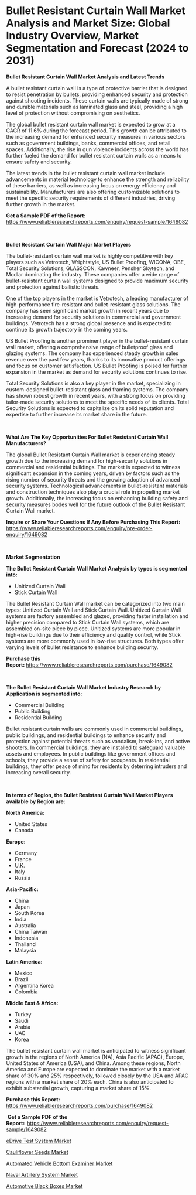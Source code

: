 <p><h1>Bullet Resistant Curtain Wall Market Analysis and Market Size: Global Industry Overview, Market Segmentation and Forecast (2024 to 2031)</h1></p><p><strong>Bullet Resistant Curtain Wall Market Analysis and Latest Trends</strong></p>
<p><p>A bullet resistant curtain wall is a type of protective barrier that is designed to resist penetration by bullets, providing enhanced security and protection against shooting incidents. These curtain walls are typically made of strong and durable materials such as laminated glass and steel, providing a high level of protection without compromising on aesthetics.</p><p>The global bullet resistant curtain wall market is expected to grow at a CAGR of 11.6% during the forecast period. This growth can be attributed to the increasing demand for enhanced security measures in various sectors such as government buildings, banks, commercial offices, and retail spaces. Additionally, the rise in gun violence incidents across the world has further fueled the demand for bullet resistant curtain walls as a means to ensure safety and security.</p><p>The latest trends in the bullet resistant curtain wall market include advancements in material technology to enhance the strength and reliability of these barriers, as well as increasing focus on energy efficiency and sustainability. Manufacturers are also offering customizable solutions to meet the specific security requirements of different industries, driving further growth in the market.</p></p>
<p><strong>Get a Sample PDF of the Report:&nbsp;</strong> <a href="https://www.reliableresearchreports.com/enquiry/request-sample/1649082">https://www.reliableresearchreports.com/enquiry/request-sample/1649082</a></p>
<p>&nbsp;</p>
<p><strong>Bullet Resistant Curtain Wall Major Market Players</strong></p>
<p><p>The bullet-resistant curtain wall market is highly competitive with key players such as Vetrotech, Wrightstyle, US Bullet Proofing, WICONA, OBE, Total Security Solutions, GLASSCON, Kawneer, Pensher Skytech, and Modlar dominating the industry. These companies offer a wide range of bullet-resistant curtain wall systems designed to provide maximum security and protection against ballistic threats.</p><p>One of the top players in the market is Vetrotech, a leading manufacturer of high-performance fire-resistant and bullet-resistant glass solutions. The company has seen significant market growth in recent years due to increasing demand for security solutions in commercial and government buildings. Vetrotech has a strong global presence and is expected to continue its growth trajectory in the coming years.</p><p>US Bullet Proofing is another prominent player in the bullet-resistant curtain wall market, offering a comprehensive range of bulletproof glass and glazing systems. The company has experienced steady growth in sales revenue over the past few years, thanks to its innovative product offerings and focus on customer satisfaction. US Bullet Proofing is poised for further expansion in the market as demand for security solutions continues to rise.</p><p>Total Security Solutions is also a key player in the market, specializing in custom-designed bullet-resistant glass and framing systems. The company has shown robust growth in recent years, with a strong focus on providing tailor-made security solutions to meet the specific needs of its clients. Total Security Solutions is expected to capitalize on its solid reputation and expertise to further increase its market share in the future.</p></p>
<p>&nbsp;</p>
<p><strong>What Are The Key Opportunities For Bullet Resistant Curtain Wall Manufacturers?</strong></p>
<p><p>The global Bullet Resistant Curtain Wall market is experiencing steady growth due to the increasing demand for high-security solutions in commercial and residential buildings. The market is expected to witness significant expansion in the coming years, driven by factors such as the rising number of security threats and the growing adoption of advanced security systems. Technological advancements in bullet-resistant materials and construction techniques also play a crucial role in propelling market growth. Additionally, the increasing focus on enhancing building safety and security measures bodes well for the future outlook of the Bullet Resistant Curtain Wall market.</p></p>
<p><strong>Inquire or Share Your Questions If Any Before Purchasing This Report:</strong> <a href="https://www.reliableresearchreports.com/enquiry/pre-order-enquiry/1649082">https://www.reliableresearchreports.com/enquiry/pre-order-enquiry/1649082</a></p>
<p>&nbsp;</p>
<p><strong>Market Segmentation</strong></p>
<p><strong>The Bullet Resistant Curtain Wall Market Analysis by types is segmented into:</strong></p>
<p><ul><li>Unitized Curtain Wall</li><li>Stick Curtain Wall</li></ul></p>
<p><p>The Bullet Resistant Curtain Wall market can be categorized into two main types: Unitized Curtain Wall and Stick Curtain Wall. Unitized Curtain Wall systems are factory assembled and glazed, providing faster installation and higher precision compared to Stick Curtain Wall systems, which are assembled on-site piece by piece. Unitized systems are more popular in high-rise buildings due to their efficiency and quality control, while Stick systems are more commonly used in low-rise structures. Both types offer varying levels of bullet resistance to enhance building security.</p></p>
<p><strong>Purchase this Report:&nbsp;</strong><a href="https://www.reliableresearchreports.com/purchase/1649082">https://www.reliableresearchreports.com/purchase/1649082</a></p>
<p>&nbsp;</p>
<p><strong>The Bullet Resistant Curtain Wall Market Industry Research by Application is segmented into:</strong></p>
<p><ul><li>Commercial Building</li><li>Public Building</li><li>Residential Building</li></ul></p>
<p><p>Bullet resistant curtain walls are commonly used in commercial buildings, public buildings, and residential buildings to enhance security and protection against potential threats such as vandalism, break-ins, and active shooters. In commercial buildings, they are installed to safeguard valuable assets and employees. In public buildings like government offices and schools, they provide a sense of safety for occupants. In residential buildings, they offer peace of mind for residents by deterring intruders and increasing overall security.</p></p>
<p>&nbsp;</p>
<p><strong>In terms of Region, the Bullet Resistant Curtain Wall Market Players available by Region are:</strong></p>
<p>
    <p> <strong> North America: </strong>
        <ul>
            <li>United States</li>
            <li>Canada</li>
        </ul>
        </p> 
    <p> <strong> Europe: </strong>
        <ul>
            <li>Germany</li>
            <li>France</li>
            <li>U.K.</li>
            <li>Italy</li>
            <li>Russia</li>
        </ul>
        </p> 
    <p> <strong> Asia-Pacific: </strong>
        <ul>
            <li>China</li>
            <li>Japan</li>
            <li>South Korea</li>
            <li>India</li>
            <li>Australia</li>
            <li>China Taiwan</li>
            <li>Indonesia</li>
            <li>Thailand</li>
            <li>Malaysia</li>
        </ul>
        </p> 
    <p> <strong> Latin America: </strong>
        <ul>
            <li>Mexico</li>
            <li>Brazil</li>
            <li>Argentina Korea</li>
            <li>Colombia</li>
        </ul>
        </p> 
    <p> <strong> Middle East & Africa: </strong>
        <ul>
            <li>Turkey</li>
            <li>Saudi</li>
            <li>Arabia</li>
            <li>UAE</li>
            <li>Korea</li>
        </ul>
    </p>
    </p>
<p><p>The bullet resistant curtain wall market is anticipated to witness significant growth in the regions of North America (NA), Asia Pacific (APAC), Europe, United States of America (USA), and China. Among these regions, North America and Europe are expected to dominate the market with a market share of 30% and 25% respectively, followed closely by the USA and APAC regions with a market share of 20% each. China is also anticipated to exhibit substantial growth, capturing a market share of 15%.</p></p>
<p><strong>Purchase this Report: </strong><a href="https://www.reliableresearchreports.com/purchase/1649082">https://www.reliableresearchreports.com/purchase/1649082</a></p>
<p>&nbsp;<strong>Get a Sample PDF of the Report:&nbsp;&nbsp;</strong><a href="https://www.reliableresearchreports.com/enquiry/request-sample/1649082">https://www.reliableresearchreports.com/enquiry/request-sample/1649082</a></p>
<p><strong></strong></p>
<p><p><a href="https://medium.com/@williefields7566/edrive-test-system-market-exploring-market-share-market-trends-and-future-growth-42cfe64d78f7">eDrive Test System Market</a></p><p><a href="https://medium.com/@fernjenkins4565/cauliflower-seeds-market-furnishes-information-on-market-share-market-trends-and-market-growth-102b9a1b7239">Cauliflower Seeds Market</a></p><p><a href="https://medium.com/@williefields7566/automated-vehicle-bottom-examiner-market-outlook-industry-overview-and-forecast-2024-to-2031-0c4ffe39080b">Automated Vehicle Bottom Examiner Market</a></p><p><a href="https://medium.com/@paulmcglynn6456/naval-artillery-system-market-size-cagr-trends-2024-2030-1258361ce6f2">Naval Artillery System Market</a></p><p><a href="https://medium.com/@paulmcglynn6456/automotive-black-boxes-market-competitive-analysis-market-trends-and-forecast-to-2031-ea25445af037">Automotive Black Boxes Market</a></p></p>